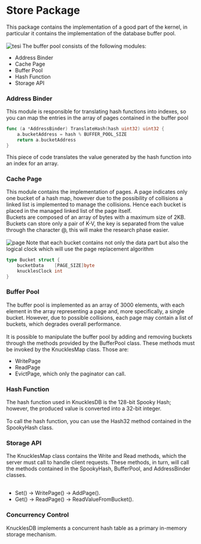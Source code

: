 # Store Package
This package contains the implementation of a good part of the kernel, in particular it contains the implementation of the database buffer pool. <br> <br>
![tesi](https://github.com/user-attachments/assets/c5e46d3c-c74a-46ed-9ed2-8bc2b643c2c8)
The buffer pool consists of the following modules: 
* Address Binder
* Cache Page
* Buffer Pool
* Hash Function
* Storage API
### Address Binder
This module is responsible for translating hash functions into indexes, so you can map the entries in the array of pages contained in the buffer pool <br>
```Go
func (a *AddressBinder) TranslateHash(hash uint32) uint32 {
	a.bucketAddress = hash % BUFFER_POOL_SIZE
	return a.bucketAddress
}
```
This piece of code translates the value generated by the hash function into an index for an array.
### Cache Page
This module contains the implementation of pages. A page indicates only one bucket of a hash map, however due to the possibility of collisions a linked list is implemented to manage the collisions. Hence each bucket is placed in the managed linked list of the page itself. <br>
Buckets are composed of an array of bytes with a maximum size of 2KB. Buckets can store only a pair of K-V, the key is separated from the value through the character @, this will make the research phase easier. <br><br>
![page](https://github.com/user-attachments/assets/ac6a0b10-2220-4329-9cd5-9798b62ba117)
Note that each bucket contains not only the data part but also the logical clock which will use the page replacement algorithm
```Go
type Bucket struct {
	bucketData    [PAGE_SIZE]byte
	knucklesClock int
}
```
### Buffer Pool
The buffer pool is implemented as an array of 3000 elements, with each element in the array representing a page and, more specifically, a single bucket. However, due to possible collisions, each page may contain a list of buckets, which degrades overall performance. <br> <br>
It is possible to manipulate the buffer pool by adding and removing buckets through the methods provided by the BufferPool class. These methods must be invoked by the KnucklesMap class.
Those are: 
* WritePage
* ReadPage
* EvictPage, which only the paginator can call.
### Hash Function 
The hash function used in KnucklesDB is the 128-bit Spooky Hash; however, the produced value is converted into a 32-bit integer. <br> <br>
To call the hash function, you can use the Hash32 method contained in the SpookyHash class.
### Storage API
The KnucklesMap class contains the Write and Read methods, which the server must call to handle client requests. These methods, in turn, will call the methods contained in the SpookyHash, BufferPool, and AddressBinder classes. <br> <br>
* Set() -> WritePage() -> AddPage().
* Get() -> ReadPage() -> ReadValueFromBucket().
### Concurrency Control
KnucklesDB implements a concurrent hash table as a primary in-memory storage mechanism.
